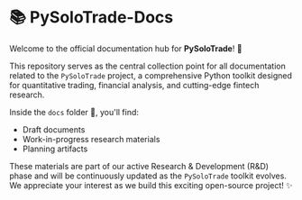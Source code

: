 # 📚 PySoloTrade-Docs

Welcome to the official documentation hub for **PySoloTrade**! 🚀

This repository serves as the central collection point for all documentation related to the `PySoloTrade` project, a comprehensive Python toolkit designed for quantitative trading, financial analysis, and cutting-edge fintech research.

Inside the `docs` folder 📂, you'll find:

- Draft documents
- Work-in-progress research materials
- Planning artifacts

These materials are part of our active Research & Development (R&D) phase and will be continuously updated as the `PySoloTrade` toolkit evolves. We appreciate your interest as we build this exciting open-source project! ✨
